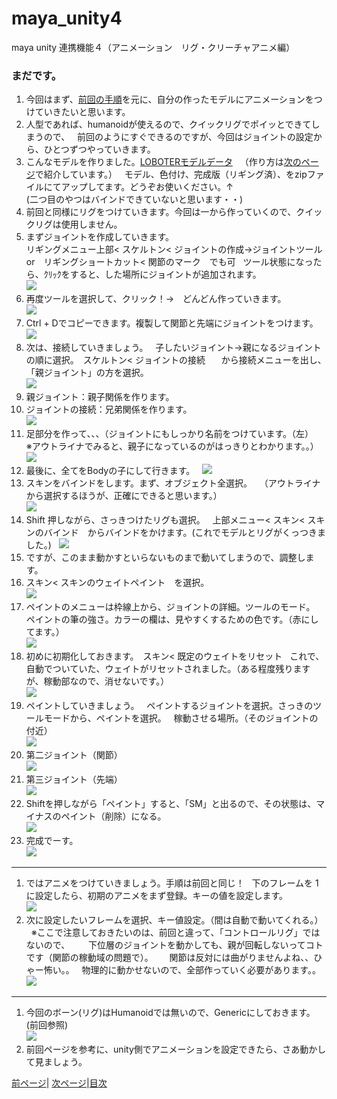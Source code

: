 # maya_unity4
maya unity 連携機能４（アニメーション　リグ・クリーチャアニメ編）

### まだです。

1. 今回はまず、[前回の手順](https://github.com/175B005/maya_unity3a)を元に、自分の作ったモデルにアニメーションをつけていきたいと思います。
1. 人型であれば、humanoidが使えるので、クイックリグでポイッとできてしまうので、  
前回のようにすぐできるのですが、今回はジョイントの設定から、ひとつずつやっていきます。
1. こんなモデルを作りました。[LOBOTERモデルデータ](https://github.com/175B005/maya_unity4/raw/master/directionf.zip)  
（作り方は[次のページ](https://github.com/175B005/maya_unity5)で紹介しています。）   
モデル、色付け、完成版（リギング済）、をzipファイルにてアップしてます。どうぞお使いください。↑  
(二つ目のやつはバインドできていないと思います・・)
1. 前回と同様にリグをつけていきます。今回は一から作っていくので、クイックリグは使用しません。
1. まずジョイントを作成していきます。  
リギングメニュー上部< スケルトン< ジョイントの作成→ジョイントツール  
or　リギングショートカット< 関節のマーク　でも可  
ツール状態になったら、ｸﾘｯｸをすると、した場所にジョイントが追加されます。  
![](https://raw.githubusercontent.com/175B005/maya_unity3/master/direction8-3.jpg)
1. 再度ツールを選択して、クリック！→　どんどん作っていきます。  
![](https://raw.githubusercontent.com/175B005/maya_unity3/master/direction9-3.jpg)
1. Ctrl + Dでコピーできます。複製して関節と先端にジョイントをつけます。  
![](https://raw.githubusercontent.com/175B005/maya_unity3/master/direction10-3.jpg)
1. 次は、接続していきましょう。  
子したいジョイント→親になるジョイントの順に選択。　スケルトン< ジョイントの接続　  
から接続メニューを出し、「親ジョイント」の方を選択。  
![](https://raw.githubusercontent.com/175B005/maya_unity3/master/direction11-3.jpg)
1. 親ジョイント：親子関係を作ります。
1. ジョイントの接続：兄弟関係を作ります。  
![](https://raw.githubusercontent.com/175B005/maya_unity3/master/directionj.jpg)
1. 足部分を作って、、、（ジョイントにもしっかり名前をつけています。（左）  
※アウトライナでみると、親子になっているのがはっきりとわかります。。）  
![](https://raw.githubusercontent.com/175B005/maya_unity3/master/direction13-3.jpg)
1. 最後に、全てをBodyの子にして行きます。  
![](https://raw.githubusercontent.com/175B005/maya_unity3/master/direction14-3.jpg)
1. スキンをバインドをします。まず、オブジェクト全選択。  
（アウトライナから選択するほうが、正確にできると思います。）  
![](https://raw.githubusercontent.com/175B005/maya_unity3/master/direction15-3.jpg)
1. Shift 押しながら、さっきつけたリグも選択。  
上部メニュー< スキン< スキンのバインド　からバインドをかけます。(これでモデルとリグがくっつきました。)  
![](https://raw.githubusercontent.com/175B005/maya_unity3/master/direction16-3.jpg)
1. ですが、このまま動かすといらないものまで動いてしまうので、調整します。
1. スキン< スキンのウェイトペイント　を選択。  
![](https://raw.githubusercontent.com/175B005/maya_unity3/master/direction17-3.jpg)
1. ペイントのメニューは枠線上から、ジョイントの詳細。ツールのモード。  
ペイントの筆の強さ。カラーの欄は、見やすくするための色です。（赤にしてます。）  
![](https://raw.githubusercontent.com/175B005/maya_unity3/master/direction18-3.jpg)
1. 初めに初期化しておきます。　スキン< 既定のウェイトをリセット  
これで、自動でついていた、ウェイトがリセットされました。（ある程度残りますが、稼動部なので、消せないです。）  
![](https://raw.githubusercontent.com/175B005/maya_unity3/master/direction23-3.jpg)
1. ペイントしていきましょう。  
ペイントするジョイントを選択。さっきのツールモードから、ペイントを選択。  
稼動させる場所。（そのジョイントの付近）  
![](https://raw.githubusercontent.com/175B005/maya_unity3/master/direction19-3.jpg)
1. 第二ジョイント（関節）  
![](https://raw.githubusercontent.com/175B005/maya_unity3/master/direction20-3.jpg)
1. 第三ジョイント（先端）  
![](https://raw.githubusercontent.com/175B005/maya_unity3/master/direction21-3.jpg)
1. Shiftを押しながら「ペイント」すると、「SM」と出るので、その状態は、マイナスのペイント（削除）になる。  
![](https://raw.githubusercontent.com/175B005/maya_unity3/master/direction24-3.jpg)
1. 完成でーす。  
![](https://raw.githubusercontent.com/175B005/maya_unity3/master/direction25-3.jpg)

---

1. ではアニメをつけていきましょう。手順は前回と同じ！  
下のフレームを 1 に設定したら、初期のアニメをまず登録。キーの値を設定します。  
![](https://raw.githubusercontent.com/175B005/maya_unity3/master/direction26-3.jpg)
1. 次に設定したいフレームを選択、キー値設定。（間は自動で動いてくれる。）  
※ここで注意しておきたいのは、前回と違って、「コントロールリグ」ではないので、  
　 下位層のジョイントを動かしても、親が回転しないってコトです（関節の稼動域の問題で）。  
 　関節は反対には曲がりませんよね、、ひゃー怖い。。  
   物理的に動かせないので、全部作っていく必要があります。。  
![](https://raw.githubusercontent.com/175B005/maya_unity3/master/direction27-3.jpg)

---

1. 今回のボーン(リグ)はHumanoidでは無いので、Genericにしておきます。(前回参照)  
![](https://raw.githubusercontent.com/175B005/maya_unity3/master/directionx18.jpg)
1. 前回ページを参考に、unity側でアニメーションを設定できたら、さあ動かして見ましょう。

 [前ページ](https://github.com/175B005/maya_unity3a)| [次ページ](https://github.com/175B005/maya_unity5)|[目次](https://github.com/175B005/maya_unity_index)
